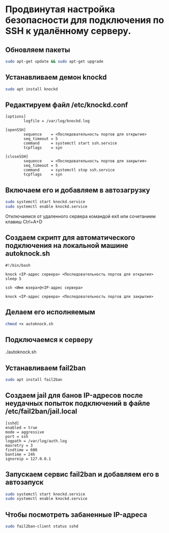 # Продвинутая настройка безопасности для подключения по SSH к удалённому серверу.

## Обновляем пакеты
```bash
sudo apt-get update && sudo apt-get upgrade
```
## Устанавливаем демон knockd
```bash
sudo apt install knockd
```
## Редактируем файл /etc/knockd.conf
```
[options]
        logfile = /var/log/knockd.log

[openSSH]
        sequence    = <Последовательность портов для открытия>
        seq_timeout = 5
        command     = systemctl start ssh.service
        tcpflags    = syn

[closeSSH]
        sequence    = <Последовательность портов для закрытия>
        seq_timeout = 5
        command     = systemctl stop ssh.service
        tcpflags    = syn
```


## Включаем его и добавляем в автозагрузку
```bash
sudo systemctl start knockd.service
sudo systemctl enable knockd.service
```
Отключаемся от удаленного сервера командой exit или сочетанием клавиш Ctrl+A+D
## Создаем скрипт для автоматического подключения на локальной машине autoknock.sh
```
#!/bin/bash

knock <IP-адрес сервера> <Последовательность портов для открытия>
sleep 5

ssh <Имя юзера>@<IP-адрес сервера>

knock <IP-адрес сервера> <Последовательность портов для закрытия>
```
## Делаем его исполняемым
```bash
chmod +x autoknock.sh
```
## Подключаемся к серверу
./autoknock.sh


## Устанавливаем fail2ban
```bash
sudo apt install fail2ban
```
## Cоздаем jail для банов IP-адресов после неудачных попыток подключений в файле /etc/fail2ban/jail.local
```
[sshd]
enabled = true
mode = aggressive
port = ssh
logpath = /var/log/auth.log
maxretry = 3
findtime = 600
bantime = 24h
ignoreip = 127.0.0.1

```
## Запускаем сервис fail2ban и добавляем его в автозапуск
```bash
sudo systemctl start knockd.service
sudo systemctl enable knockd.service
```

## Чтобы посмотреть забаненные IP-адреса
```bash
sudo fail2ban-client status sshd
```

